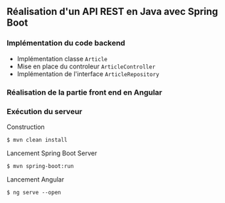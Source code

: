 ## Réalisation d'un API REST en Java avec Spring Boot 

### Implémentation du code backend 

* Implémentation classe `Article`
* Mise en place du controleur `ArticleController`
* Implémentation de l'interface `ArticleRepository` 


### Réalisation de la partie front end en Angular

### Exécution du serveur 
Construction 

    $ mvn clean install
  
Lancement Spring Boot Server 

    $ mvn spring-boot:run 

Lancement Angular 

    $ ng serve --open
